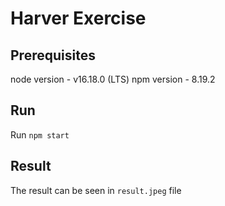 # Harver Exercise

## Prerequisites

node version - v16.18.0 (LTS)
npm version - 8.19.2

## Run

Run `npm start`

## Result

The result can be seen in `result.jpeg` file
